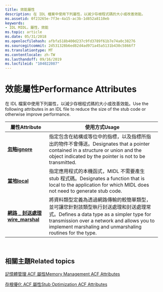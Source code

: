 ```yaml
---
title: 效能屬性
description: 在 IDL 檔案中使用下列屬性，以減少存根程式碼的大小或改善效能。
ms.assetid: 0f23265e-7f3e-4a15-ac3b-1d852a8110eb
keywords:
- IDL MIDL，屬性，效能
ms.topic: article
ms.date: 05/31/2018
ms.openlocfilehash: afbfa518b400d237c9fd3789f61b7e74a0c38276
ms.sourcegitcommit: 2d531328b6ed82d4ad971a45a5131b430c5866f7
ms.translationtype: MT
ms.contentlocale: zh-TW
ms.lasthandoff: 09/16/2019
ms.locfileid: "104022087"
---
```

# <a name="performance-attributes"></a><span data-ttu-id="46ea4-104">效能屬性</span><span class="sxs-lookup"><span data-stu-id="46ea4-104">Performance Attributes</span></span>

<span data-ttu-id="46ea4-105">在 IDL 檔案中使用下列屬性，以減少存根程式碼的大小或改善效能。</span><span class="sxs-lookup"><span data-stu-id="46ea4-105">Use the following attributes in an IDL file to reduce the size of the stub code or otherwise improve performance.</span></span>



| <span data-ttu-id="46ea4-106">屬性</span><span class="sxs-lookup"><span data-stu-id="46ea4-106">Attribute</span></span>                             | <span data-ttu-id="46ea4-107">使用方式</span><span class="sxs-lookup"><span data-stu-id="46ea4-107">Usage</span></span>                                                                                                                                                |
|---------------------------------------|------------------------------------------------------------------------------------------------------------------------------------------------------|
| [<span data-ttu-id="46ea4-108">**忽略**</span><span class="sxs-lookup"><span data-stu-id="46ea4-108">**ignore**</span></span>](ignore.md)              | <span data-ttu-id="46ea4-109">指定包含在結構或等位中的指標，以及指標所指出的物件不會傳送。</span><span class="sxs-lookup"><span data-stu-id="46ea4-109">Designates that a pointer contained in a structure or union and the object indicated by the pointer is not to be transmitted.</span></span>                        |
| [<span data-ttu-id="46ea4-110">**當地**</span><span class="sxs-lookup"><span data-stu-id="46ea4-110">**local**</span></span>](local.md)                | <span data-ttu-id="46ea4-111">指定應用程式的本機函式，MIDL 不需要產生 stub 程式碼。</span><span class="sxs-lookup"><span data-stu-id="46ea4-111">Designates a function that is local to the application for which MIDL does not need to generate stub code.</span></span>                                           |
| [<span data-ttu-id="46ea4-112">**網路 \_ 封送處理**</span><span class="sxs-lookup"><span data-stu-id="46ea4-112">**wire\_marshal**</span></span>](wire-marshal.md) | <span data-ttu-id="46ea4-113">將資料類型定義為透過網路傳輸的較簡單類型，並可讓您針對該類型執行封送處理和封送處理常式。</span><span class="sxs-lookup"><span data-stu-id="46ea4-113">Defines a data type as a simpler type for transmission over a network and allows you to implement marshaling and unmarshaling routines for the type.</span></span> |



 

## <a name="related-topics"></a><span data-ttu-id="46ea4-114">相關主題</span><span class="sxs-lookup"><span data-stu-id="46ea4-114">Related topics</span></span>

<dl> <dt>

[<span data-ttu-id="46ea4-115">記憶體管理 ACF 屬性</span><span class="sxs-lookup"><span data-stu-id="46ea4-115">Memory Management ACF Attributes</span></span>](memory-management-acf-attributes.md)
</dt> <dt>

[<span data-ttu-id="46ea4-116">存根優化 ACF 屬性</span><span class="sxs-lookup"><span data-stu-id="46ea4-116">Stub Optimization ACF Attributes</span></span>](stub-optimization-acf-attributes.md)
</dt> </dl>

 

 




